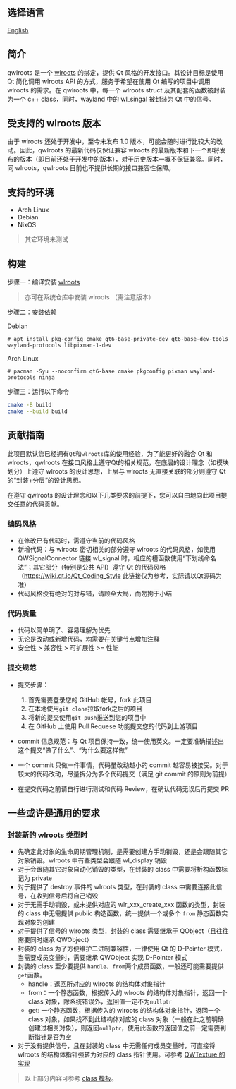 ## 选择语言

[English](./README.md)

## 简介

qwlroots 是一个 [wlroots](https://gitlab.freedesktop.org/wlroots/wlroots) 的绑定，提供 Qt 风格的开发接口。其设计目标是使用 Qt 简化调用 wlroots API 的方式，服务于希望在使用 Qt 编写的项目中调用 wlroots 的需求。在 qwlroots 中，每一个 wlroots struct 及其配套的函数被封装为一个 c++ class，同时，wayland 中的 wl_singal 被封装为 Qt 中的信号。

## 受支持的 wlroots 版本

由于 wlroots 还处于开发中，至今未发布 1.0 版本，可能会随时进行比较大的改动。因此，qwlroots 的最新代码仅保证兼容 wlroots 的最新版本和下一个即将发布的版本（即目前还处于开发中的版本），对于历史版本一概不保证兼容。同时，同 wlroots，qwlroots 目前也不提供长期的接口兼容性保障。

## 支持的环境

* Arch Linux
* Debian
* NixOS

> 其它环境未测试

## 构建

步骤一：编译安装 [wlroots](https://gitlab.freedesktop.org/wlroots/wlroots#building)

> 亦可在系统仓库中安装 wlroots （需注意版本）


步骤二：安装依赖

Debian
````
# apt install pkg-config cmake qt6-base-private-dev qt6-base-dev-tools wayland-protocols libpixman-1-dev
````

Arch Linux

````
# pacman -Syu --noconfirm qt6-base cmake pkgconfig pixman wayland-protocols ninja
````

步骤三：运行以下命令

```bash
cmake -B build
cmake --build build
```

## 贡献指南

此项目默认您已经拥有`Qt`和`wlroots`库的使用经验，为了能更好的融合 Qt 和 wlroots，qwlroots 在接口风格上遵守Qt的相关规范，在底层的设计理念（如模块划分）上遵守 wlroots 的设计思想，上层与 wlroots 无直接关联的部分则遵守 Qt 的“封装+分层”的设计思想。

在遵守 qwlroots 的设计理念和以下几类要求的前提下，您可以自由地向此项目提交任意的代码贡献。

### 编码风格

* 在修改已有代码时，需遵守当前的代码风格
* 新增代码：与 wlroots 密切相关的部分遵守 wlroots 的代码风格，如使用 QWSignalConnector 链接 wl_signal 时，相应的槽函数使用“下划线命名法”；其它部分（特别是公共 API）遵守 Qt 的代码风格（https://wiki.qt.io/Qt_Coding_Style 此链接仅为参考，实际请以Qt源码为准）
* 代码风格没有绝对的对与错，请顾全大局，而勿拘于小结

### 代码质量

* 代码以简单明了、容易理解为优先
* 无论是改动或新增代码，均需要在关键节点增加注释
* 安全性 > 兼容性 > 可扩展性 >= 性能

### 提交规范

* 提交步骤：
    1. 首先需要登录您的 GitHub 帐号，fork 此项目
    2. 在本地使用`git clone`拉取fork之后的项目
    3. 将新的提交使用`git push`推送到您的项目中
    4. 在 GitHub 上使用 Pull Requese 功能提交您的代码到上游项目

* commit 信息规范：与 Qt 项目保持一致，统一使用英文。一定要准确描述出这个提交“做了什么”、“为什么要这样做”
* 一个 commit 只做一件事情，代码量改动越小的 commit 越容易被接受。对于较大的代码改动，尽量拆分为多个代码提交（满足 git commit 的原则为前提）
* 在提交代码之前请自行进行测试和代码 Review，在确认代码无误后再提交 PR

## 一些或许是通用的要求

### 封装新的 wlroots 类型时

* 先确定此对象的生命周期管理机制，是需要创建方手动销毁，还是会跟随其它对象销毁。wlroots 中有些类型会跟随 wl_display 销毁
* 对于会跟随其它对象自动化销毁的类型，在封装的 class 中需要将析构函数标记为 private
* 对于提供了 destroy 事件的 wlroots 类型，在封装的 class 中需要连接此信号，在收到信号后将自己销毁
* 对于无需手动销毁，或未提供对应的 wlr_xxx_create_xxx 函数的类型，封装的 class 中无需提供 public 构造函数，统一提供一个或多个 `from` 静态函数实现对象的创建
* 对于提供了信号的 wlroots 类型，封装的 class 需要继承于 QObject（且往往需要同时继承 QWObject）
* 封装的 class 为了方便维护二进制兼容性，一律使用 Qt 的 D-Pointer 模式，当需要成员变量时，需要继承 QWObject 实现 D-Pointer 模式
* 封装的 class 至少要提供 `handle`、`from`两个成员函数，一般还可能需要提供`get`函数。
  * handle：返回所对应的 wlroots 的结构体对象指针
  * from：一个静态函数，根据传入的 wlroots 的结构体对象指针，返回一个 class 对象，除系统错误外，返回值一定不为`nullptr`
  * get: 一个静态函数，根据传入的 wlroots 的结构体对象指针，返回一个 class 对象，如果找不到此结构体对应的 class 对象（一般在此之前明确创建过相关对象），则返回`nullptr`，使用此函数的返回值之前一定需要判断指针是否为空
* 对于没有提供信号，且在封装的 class 中无需任何成员变量时，可直接将 wlroots 的结构体指针强转为对应的 class 指针使用。可参考 [QWTexture 的实现](https://github.com/vioken/qwlroots/blob/master/src/render/qwtexture.cpp#L28)

> 以上部分内容可参考 [class 模板](https://github.com/vioken/qwlroots/blob/master/src/class_template.txt)。
